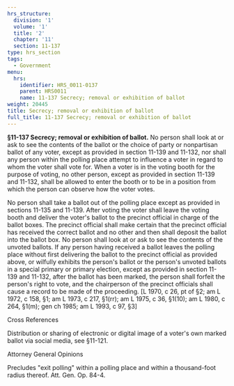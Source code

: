 ```yaml
---
hrs_structure:
  division: '1'
  volume: '1'
  title: '2'
  chapter: '11'
  section: 11-137
type: hrs_section
tags:
  - Government
menu:
  hrs:
    identifier: HRS_0011-0137
    parent: HRS0011
    name: 11-137 Secrecy; removal or exhibition of ballot
weight: 20445
title: Secrecy; removal or exhibition of ballot
full_title: 11-137 Secrecy; removal or exhibition of ballot
---
```

**§11-137 Secrecy; removal or exhibition of ballot.** No person shall look at or ask to see the contents of the ballot or the choice of party or nonpartisan ballot of any voter, except as provided in section 11-139 and 11-132, nor shall any person within the polling place attempt to influence a voter in regard to whom the voter shall vote for. When a voter is in the voting booth for the purpose of voting, no other person, except as provided in section 11-139 and 11-132, shall be allowed to enter the booth or to be in a position from which the person can observe how the voter votes.

No person shall take a ballot out of the polling place except as provided in sections 11-135 and 11-139\. After voting the voter shall leave the voting booth and deliver the voter's ballot to the precinct official in charge of the ballot boxes. The precinct official shall make certain that the precinct official has received the correct ballot and no other and then shall deposit the ballot into the ballot box. No person shall look at or ask to see the contents of the unvoted ballots. If any person having received a ballot leaves the polling place without first delivering the ballot to the precinct official as provided above, or wilfully exhibits the person's ballot or the person's unvoted ballots in a special primary or primary election, except as provided in section 11-139 and 11-132, after the ballot has been marked, the person shall forfeit the person's right to vote, and the chairperson of the precinct officials shall cause a record to be made of the proceeding. [L 1970, c 26, pt of §2; am L 1972, c 158, §1; am L 1973, c 217, §1(rr); am L 1975, c 36, §1(10); am L 1980, c 264, §1(m); gen ch 1985; am L 1993, c 97, §3]

Cross References

Distribution or sharing of electronic or digital image of a voter's own marked ballot via social media, see §11-121.

Attorney General Opinions

Precludes "exit polling" within a polling place and within a thousand-foot radius thereof. Att. Gen. Op. 84-4.